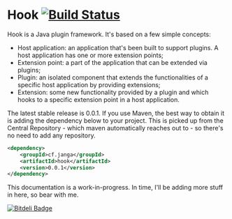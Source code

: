 # Hook [![Build Status](https://travis-ci.org/jangasoft/hook.svg?branch=master)](https://travis-ci.org/jangasoft/hook)

Hook is a Java plugin framework. It's based on a few simple concepts:
* Host application: an application that's been built to support plugins. A host application has one or more extension points;
* Extension point: a part of the application that can be extended via plugins;
* Plugin: an isolated component that extends the functionalities of a specific host application by providing extensions;
* Extension: some new functionality provided by a plugin and which hooks to a specific extension point in a host application.

The latest stable release is 0.0.1. If you use Maven, the best way to obtain it is adding the dependency below to your project. This is picked up from the Central Repository - which maven automatically reaches out to - so there's no need to add any repository.

```xml
<dependency>
	<groupId>cf.janga</groupId>
	<artifactId>hook</artifactId>
	<version>0.0.1</version>
</dependency>
```

This documentation is a work-in-progress. In time, I'll be adding more stuff in here, so bear with me.


[![Bitdeli Badge](https://d2weczhvl823v0.cloudfront.net/jangasoft/hook/trend.png)](https://bitdeli.com/free "Bitdeli Badge")

